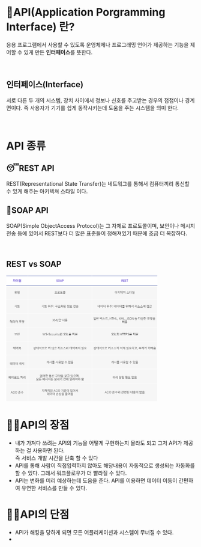 # 📂API(Application Porgramming Interface) 란?
응용 프로그램에서 사용할 수 있도록 운영체제나  프로그래밍 언어가 제공하는 기능을 제어할 수 있게 만든 **인터페이스**를 뜻한다.

<br>

## 인터페이스(Interface)
서로 다른 두 개의 시스템, 장치 사이에서 정보나 신호를 주고받는 경우의 접점이나 경계면이다. 즉 사용자가 기기를 쉽게 동작시키는데 도움을 주는 시스템을 의미 한다.

<br>

# API 종류

## 😴REST API
REST(Representational State Transfer)는 네트워그를 통해서 컴퓨터끼리 통신할 수 있게 해주는 아키텍쳐 스타일 이다.



## 🧼SOAP API
SOAP(Simple ObjectAccess Protocol)는 그 자체로 프로토콜이며, 보안이나 메시지 전송 등에 있어서 REST보다 더 많은 표준들이 정해져있기 때문에 조금 더 복잡하다.

<br>

## REST vs SOAP
<img src = "REST vs SOAP.png" width = "80%" height = "50%">


<br>

# 👍🏻API의 장점 
* 내가 가져다 쓰려는 API의 기능을 어떻게 구현하는지 몰라도 되고 그저 API가 제공하는 걸 사용하면 된다.<br>
즉 서비스 개발 시간을 단축 할 수 있다
* API를 통해 사람이 직접입력하지 않아도 해당내용이 자동적으로 생성되는 자동화를 할 수 있다. 그래서 워크플로우가 더 빨라질 수 있다.
* API는 변화를 미리 예상하는데 도움을 준다. API를 이용하면 데이터 이동이 간편하여 유연한 서비스를 만들 수 있다.

# 👎🏻API의 단점
* API가 해킹을 당하게 되면 모든 어플리케이션과 시스템이 무너질 수 있다.
* 